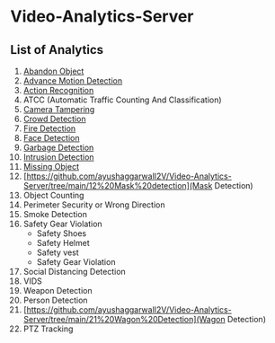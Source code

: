 # Video-Analytics-Server

## List of Analytics
1. [Abandon Object](https://github.com/ayushaggarwalI2V/Video-Analytics-Server/tree/main/01%20Abandon%20Object%20Detection)
2. [Advance Motion Detection](https://github.com/ayushaggarwalI2V/Video-Analytics-Server/tree/main/02%20Advance%20Motion)
3. [Action Recognition](https://github.com/ayushaggarwalI2V/Video-Analytics-Server/tree/main/03%20Action%20Recognition)
4. ATCC (Automatic Traffic Counting And Classification)
5. [Camera Tampering](https://github.com/ayushaggarwalI2V/Video-Analytics-Server/tree/main/05%20Camera%20Tampering)
6. [Crowd Detection](https://github.com/ayushaggarwalI2V/Video-Analytics-Server/tree/main/06%20Crowd%20Detection)
7. [Fire Detection](https://github.com/ayushaggarwalI2V/Video-Analytics-Server/tree/main/07%20Fire%20Detection)
8. [Face Detection](https://github.com/ayushaggarwalI2V/Video-Analytics-Server/tree/main/08%20Face%20Detection)
9. [Garbage Detection](https://github.com/ayushaggarwalI2V/Video-Analytics-Server/tree/main/09%20Garbage%20Detection)
10. [Intrusion Detection](https://github.com/ayushaggarwalI2V/Video-Analytics-Server/tree/main/10%20Intrusion%20Detection)
11. [Missing Object](https://github.com/ayushaggarwalI2V/Video-Analytics-Server/tree/main/11%20Missing%20Object%20Detection)
12. [https://github.com/ayushaggarwalI2V/Video-Analytics-Server/tree/main/12%20Mask%20detection](Mask Detection)
13. Object Counting
14. Perimeter Security or Wrong Direction
15. Smoke Detection
16. Safety Gear Violation
    * Safety Shoes
    * Safety Helmet
    * Safety vest
    * Safety Gear Violation
17. Social Distancing Detection
18. VIDS
19. Weapon Detection
20. Person Detection
21. [https://github.com/ayushaggarwalI2V/Video-Analytics-Server/tree/main/21%20Wagon%20Detection](Wagon Detection)
22. PTZ Tracking
